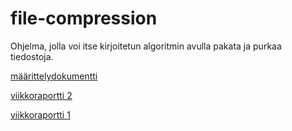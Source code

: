 # file-compression

Ohjelma, jolla voi itse kirjoitetun algoritmin avulla pakata ja purkaa tiedostoja.

[määrittelydokumentti](/dokumentaatio/maaritteldokumentti.md)

[viikkoraportti 2](/dokumentaatio/viikkoraportti2.md)

[viikkoraportti 1](/dokumentaatio/viikkoraportti1.md)